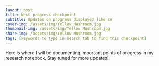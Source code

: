 ```yaml
---
layout: post
title: Next progress checkpoint
subtitle: Updates on progress displayed like so
cover-img: /assets/img/Yellow Mushroom.jpg
thumbnail-img: /assets/img/Yellow Mushroom.jpg
share-img: /assets/img/Yellow Mushroom.jpg
tags: [keywords to type in search tab to find this checkpoint]
---
```


Here is where I will be documenting important points of progress in my research notebook. Stay tuned for more updates!
